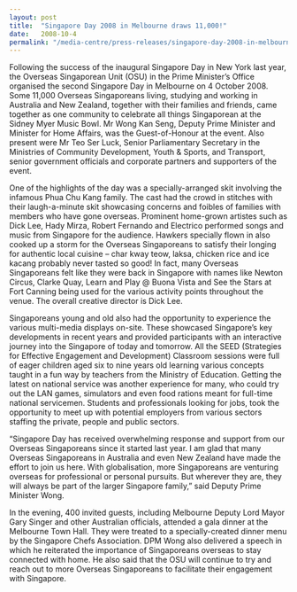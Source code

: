 ```yaml
---
layout: post
title:  "Singapore Day 2008 in Melbourne draws 11,000!"
date:   2008-10-4
permalink: "/media-centre/press-releases/singapore-day-2008-in-melbourne-draws-more-than-11-000"
---
```


Following the success of the inaugural Singapore Day in New York last year, the Overseas Singaporean Unit (OSU) in the Prime Minister’s Office organised the second Singapore Day in Melbourne on 4 October 2008. Some 11,000 Overseas Singaporeans living, studying and working in Australia and New Zealand, together with their families and friends, came together as one community to celebrate all things Singaporean at the Sidney Myer Music Bowl. Mr Wong Kan Seng, Deputy Prime Minister and Minister for Home Affairs, was the Guest-of-Honour at the event. Also present were Mr Teo Ser Luck, Senior Parliamentary Secretary in the Ministries of Community Development, Youth & Sports, and Transport, senior government officials and corporate partners and supporters of the event.

One of the highlights of the day was a specially-arranged skit involving the infamous Phua Chu Kang family. The cast had the crowd in stitches with their laugh-a-minute skit showcasing concerns and foibles of families with members who have gone overseas. Prominent home-grown artistes such as Dick Lee, Hady Mirza, Robert Fernando and Electrico performed songs and music from Singapore for the audience. Hawkers specially flown in also cooked up a storm for the Overseas Singaporeans to satisfy their longing for authentic local cuisine – char kway teow, laksa, chicken rice and ice kacang probably never tasted so good! In fact, many Overseas Singaporeans felt like they were back in Singapore with names like Newton Circus, Clarke Quay, Learn and Play @ Buona Vista and See the Stars at Fort Canning being used for the various activity points throughout the venue. The overall creative director is Dick Lee.

Singaporeans young and old also had the opportunity to experience the various multi-media displays on-site. These showcased Singapore’s key developments in recent years and provided participants with an interactive journey into the Singapore of today and tomorrow. All the SEED (Strategies for Effective Engagement and Development) Classroom sessions were full of eager children aged six to nine years old learning various concepts taught in a fun way by teachers from the Ministry of Education. Getting the latest on national service was another experience for many, who could try out the LAN games, simulators and even food rations meant for full-time national servicemen. Students and professionals looking for jobs, took the opportunity to meet up with potential employers from various sectors staffing the private, people and public sectors.

“Singapore Day has received overwhelming response and support from our Overseas Singaporeans since it started last year. I am glad that many Overseas Singaporeans in Australia and even New Zealand have made the effort to join us here. With globalisation, more Singaporeans are venturing overseas for professional or personal pursuits. But wherever they are, they will always be part of the larger Singapore family,” said Deputy Prime Minister Wong.

In the evening, 400 invited guests, including Melbourne Deputy Lord Mayor Gary Singer and other Australian officials, attended a gala dinner at the Melbourne Town Hall. They were treated to a specially-created dinner menu by the Singapore Chefs Association. DPM Wong also delivered a speech in which he reiterated the importance of Singaporeans overseas to stay connected with home. He also said that the OSU will continue to try and reach out to more Overseas Singaporeans to facilitate their engagement with Singapore.



